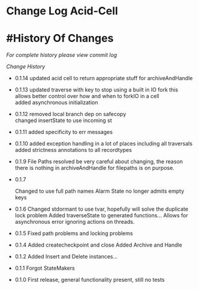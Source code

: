 Change Log Acid-Cell
==================


#History Of Changes
=================

*For complete history please view commit log*

*Change History*
+ 0.1.14
  updated acid cell to return appropriate stuff for archiveAndHandle
+ 0.1.13
  updated traverse with key to stop using a built in IO fork
  this allows better control over how and when to forkIO in a cell	
  added asynchronous initialization
+ 0.1.12
  removed local branch dep on safecopy	
  changed insertState to use incoming st
+ 0.1.11
  added specificity to err messages
+ 0.1.10
  added exception handling in a lot of places including all traversals
  added strictness annotations to all recordtypes
+ 0.1.9
  File Paths resolved
  be very careful about changing, the reason there is nothing in archiveAndHandle for filepaths is on purpose.
+ 0.1.7

  Changed to use full path names
  Alarm State no longer admits empty keys
+ 0.1.6
  Changed stdormant to use tvar, hopefully will solve the duplicate lock problem
  Added traverseState to generated functions... Allows for asynchronous error ignoring actions on threads.
  
+ 0.1.5
  Fixed path problems and locking problems
+ 0.1.4
  Added createcheckpoint and close
  Added Archive and Handle
+ 0.1.2
  Added Insert and Delete instances...
+ 0.1.1
  Forgot StateMakers
+ 0.1.0
  First release, general functionality present, still no tests


